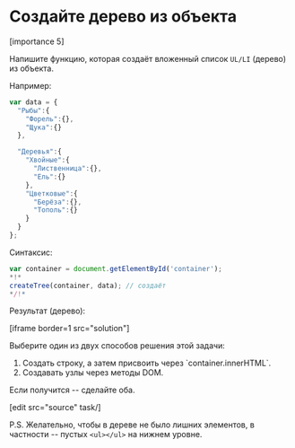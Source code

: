 # Создайте дерево из объекта

[importance 5]

Напишите функцию, которая создаёт вложенный список `UL/LI` (дерево) из объекта.

Например:

```js
var data = {
  "Рыбы":{
    "Форель":{},
    "Щука":{}
  },

  "Деревья":{
    "Хвойные":{
      "Лиственница":{},
      "Ель":{}
    },
    "Цветковые":{
      "Берёза":{},
      "Тополь":{}
    }
  }
};
```

Синтаксис:

```js
var container = document.getElementById('container');
*!*
createTree(container, data); // создаёт 
*/!*
```

Результат (дерево):

[iframe border=1 src="solution"]

Выберите один из двух способов решения этой задачи:
<ol>
<li>Создать строку, а затем присвоить через `container.innerHTML`.</li>
<li>Создавать узлы через методы DOM.</li>
</ol>

Если получится -- сделайте оба.

[edit src="source" task/]

P.S. Желательно, чтобы в дереве не было лишних элементов, в частности -- пустых `<ul></ul>` на нижнем уровне.